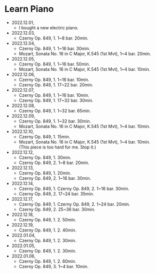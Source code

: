 Learn Piano
===========

- 2022.12.01,
    - I bought a new electric piano.
- 2022.12.03,
    - Czerny Op. 849, 1. 1~8 bar. 20min.
- 2022.12.04,
    - Czerny Op. 849, 1. 1~16 bar. 30min.
    - Mozart, Sonata No. 16 in C Major, K.545 (1st Mvt), 1~4 bar. 20min.
- 2022.12.05,
    - Czerny Op. 849, 1. 1~16 bar. 50min.
    - Mozart, Sonata No. 16 in C Major, K.545 (1st Mvt), 1~4 bar. 10min.
- 2022.12.06,
    - Czerny Op. 849, 1. 1~16 bar. 10min.
    - Czerny Op. 849, 1. 17~22 bar. 20min.
- 2022.12.07,
    - Czerny Op. 849, 1. 1~16 bar. 10min.
    - Czerny Op. 849, 1. 17~32 bar. 30min.
- 2022.12.08,
    - Czerny Op. 849, 1. 1~32 bar. 65min.
- 2022.12.09,
    - Czerny Op. 849, 1. 1~32 bar. 30min.
    - Mozart, Sonata No. 16 in C Major, K.545 (1st Mvt), 1~4 bar. 10min.
- 2022.12.10,
    - Czerny Op. 849, 1. 15min.
    - Mozart, Sonata No. 16 in C Major, K.545 (1st Mvt), 1~4 bar. 10min.
        (This piece is too hard for me. Stop it.)
- 2022.12.12,
    - Czerny Op. 849, 1. 30min.
    - Czerny Op. 849, 2. 1~8 bar. 20min.
- 2022.12.13,
    - Czerny Op. 849, 1. 20min.
    - Czerny Op. 849, 2. 1~16 bar. 30min.
- 2022.12.14,
    - Czerny Op. 849, 1. Czerny Op. 849, 2. 1~16 bar. 30min.
    - Czerny Op. 849, 2. 17~24 bar. 35min.
- 2022.12.17,
    - Czerny Op. 849, 1. Czerny Op. 849, 2. 1~24 bar. 20min.
    - Czerny Op. 849, 2. 25~36 bar. 30min.
- 2022.12.18,
    - Czerny Op. 849, 1. 2. 50min.
- 2022.12.19,
    - Czerny Op. 849, 1. 2. 40min.
- 2022.01.04,
    - Czerny Op. 849, 1. 2. 30min.
- 2022.01.05,
    - Czerny Op. 849, 1. 2. 30min.
- 2022.01.06,
    - Czerny Op. 849, 1. 2. 60min.
    - Czerny Op. 849, 3. 1~4 bar. 10min.
